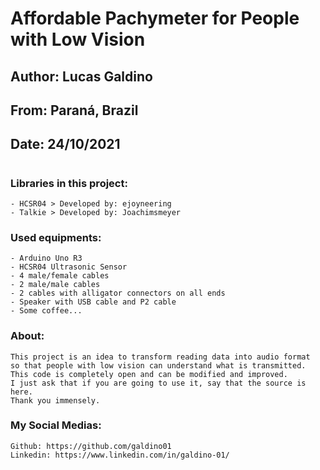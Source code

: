 # Affordable Pachymeter for People with Low Vision

## Author: Lucas Galdino
## From: Paraná, Brazil
## Date: 24/10/2021

#

### Libraries in this project:
    - HCSR04 > Developed by: ejoyneering
    - Talkie > Developed by: Joachimsmeyer

### Used equipments:
	- Arduino Uno R3
	- HCSR04 Ultrasonic Sensor
	- 4 male/female cables
    - 2 male/male cables
	- 2 cables with alligator connectors on all ends
    - Speaker with USB cable and P2 cable
	- Some coffee...

### About:
	This project is an idea to transform reading data into audio format 
	so that people with low vision can understand what is transmitted. 
	This code is completely open and can be modified and improved.
	I just ask that if you are going to use it, say that the source is here. 
	Thank you immensely.

### My Social Medias:
	Github: https://github.com/galdino01
	Linkedin: https://www.linkedin.com/in/galdino-01/
